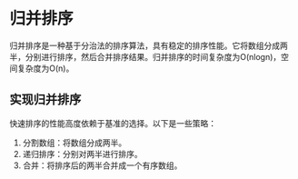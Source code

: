 # 归并排序

归并排序是一种基于分治法的排序算法，具有稳定的排序性能。它将数组分成两半，分别进行排序，然后合并排序结果。归并排序的时间复杂度为O(nlogn)，空间复杂度为O(n)。

## 实现归并排序

快速排序的性能高度依赖于基准的选择。以下是一些策略：

1. 分割数组：将数组分成两半。
2. 递归排序：分别对两半进行排序。
3. 合并：将排序后的两半合并成一个有序数组。
